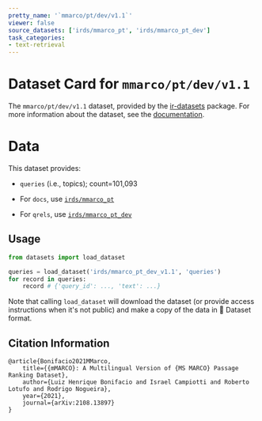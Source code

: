 ```yaml
---
pretty_name: '`mmarco/pt/dev/v1.1`'
viewer: false
source_datasets: ['irds/mmarco_pt', 'irds/mmarco_pt_dev']
task_categories:
- text-retrieval
---
```


# Dataset Card for `mmarco/pt/dev/v1.1`

The `mmarco/pt/dev/v1.1` dataset, provided by the [ir-datasets](https://ir-datasets.com/) package.
For more information about the dataset, see the [documentation](https://ir-datasets.com/mmarco#mmarco/pt/dev/v1.1).

# Data

This dataset provides:
 - `queries` (i.e., topics); count=101,093

 - For `docs`, use [`irds/mmarco_pt`](https://huggingface.co/datasets/irds/mmarco_pt)
 - For `qrels`, use [`irds/mmarco_pt_dev`](https://huggingface.co/datasets/irds/mmarco_pt_dev)

## Usage

```python
from datasets import load_dataset

queries = load_dataset('irds/mmarco_pt_dev_v1.1', 'queries')
for record in queries:
    record # {'query_id': ..., 'text': ...}

```

Note that calling `load_dataset` will download the dataset (or provide access instructions when it's not public) and make a copy of the
data in 🤗 Dataset format.

## Citation Information

```
@article{Bonifacio2021MMarco,
    title={{mMARCO}: A Multilingual Version of {MS MARCO} Passage Ranking Dataset},
    author={Luiz Henrique Bonifacio and Israel Campiotti and Roberto Lotufo and Rodrigo Nogueira},
    year={2021},
    journal={arXiv:2108.13897}
}
```
